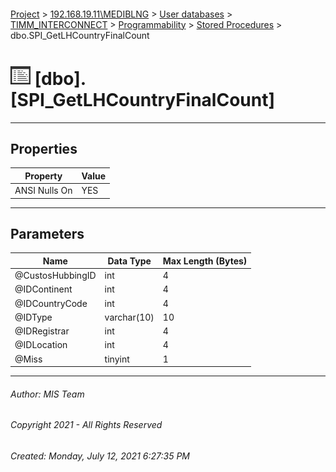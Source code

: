 #### 

[Project](../../../../../index.md) > [192.168.19.11\\MEDIBLNG](../../../../index.md) > [User databases](../../../index.md) > [TIMM_INTERCONNECT](../../index.md) > [Programmability](../index.md) > [Stored Procedures](Stored_Procedures.md) > dbo.SPI_GetLHCountryFinalCount

# ![Stored Procedures](../../../../../Images/StoredProcedure32.png) [dbo].[SPI_GetLHCountryFinalCount]

---

## <a name="#properties"></a>Properties

| Property | Value |
|---|---|
| ANSI Nulls On | YES |


---

## <a name="#parameters"></a>Parameters

| Name | Data Type | Max Length (Bytes) |
|---|---|---|
| @CustosHubbingID | int | 4 |
| @IDContinent | int | 4 |
| @IDCountryCode | int | 4 |
| @IDType | varchar(10) | 10 |
| @IDRegistrar | int | 4 |
| @IDLocation | int | 4 |
| @Miss | tinyint | 1 |


---

###### Author:  MIS Team

###### Copyright 2021 - All Rights Reserved

###### Created: Monday, July 12, 2021 6:27:35 PM

